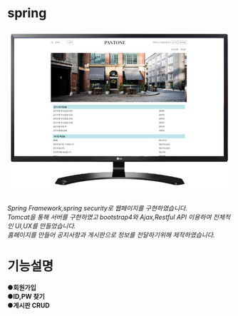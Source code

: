 # spring
![Alt text](/img/web.png)
###### Spring Framework,spring security로 웹페이지를 구현하였습니다. <br>Tomcat을 통해 서버를 구현하였고 bootstrap4와 Ajax,Restful API 이용하여 전체적인 UI,UX를 만들었습니다.<br> 홈페이지를 만들어 공지사항과 게시판으로 정보를 전달하기위해 제작하였습니다.  

# 기능설명
#### ●회원가입<br>●ID,PW 찾기<br>●게시판 CRUD<br>
